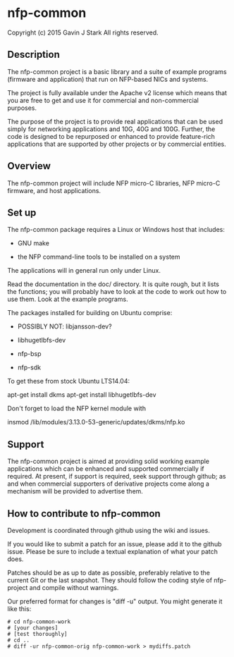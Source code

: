 # nfp-common

 Copyright (c) 2015 Gavin J Stark
 All rights reserved.

## Description

The nfp-common project is a basic library and a suite of example
programs (firmware and application) that run on NFP-based NICs and
systems.

The project is fully available under the Apache v2 license which means
that you are free to get and use it for commercial and non-commercial
purposes.

The purpose of the project is to provide real applications that can be
used simply for networking applications and 10G, 40G and
100G. Further, the code is designed to be repurposed or enhanced to
provide feature-rich applications that are supported by other projects
or by commercial entities.

## Overview

The nfp-common project will include NFP micro-C libraries, NFP micro-C
firmware, and host applications.

## Set up

The nfp-common package requires a Linux or Windows host that includes:

* GNU make

* the NFP command-line tools to be installed on a system

The applications will in general run only under Linux.

Read the documentation in the doc/ directory.  It is quite rough, but it
 lists the functions; you will probably have to look at the code to work out
 how to use them. Look at the example programs.

The packages installed for building on Ubuntu comprise:

* POSSIBLY NOT: libjansson-dev?

* libhugetlbfs-dev

* nfp-bsp

* nfp-sdk

To get these from stock Ubuntu LTS14.04:

 apt-get install dkms
 apt-get install libhugetlbfs-dev

Don't forget to load the NFP kernel module with

 insmod /lib/modules/3.13.0-53-generic/updates/dkms/nfp.ko

## Support

The nfp-common project is aimed at providing solid working example
applications which can be enhanced and supported commercially if
required. At present, if support is required, seek support through
github; as and when commercial supporters of derivative projects come
along a mechanism will be provided to advertise them.


## How to contribute to nfp-common

Development is coordinated through github using the wiki and issues.

If you would like to submit a patch for an issue, please add it to the
 github issue. Please be sure to include a textual explanation of what
 your patch does.

 Patches should be as up to date as possible, preferably relative to the
 current Git or the last snapshot. They should follow the coding style of
 nfp-project and compile without warnings.

 Our preferred format for changes is "diff -u" output. You might
 generate it like this:

```
# cd nfp-common-work
# [your changes]
# [test thoroughly]
# cd ..
# diff -ur nfp-common-orig nfp-common-work > mydiffs.patch
```
